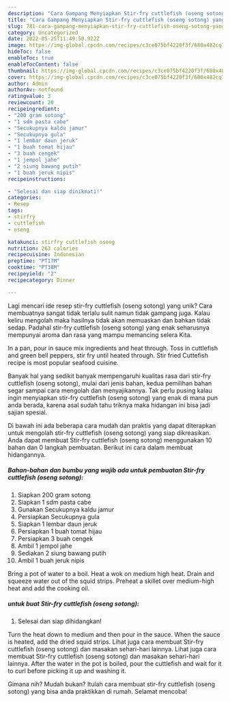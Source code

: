 ```yaml
---
description: "Cara Gampang Menyiapkan Stir-fry cuttlefish (oseng sotong) yang Lezat Sekali"
title: "Cara Gampang Menyiapkan Stir-fry cuttlefish (oseng sotong) yang Lezat Sekali"
slug: 781-cara-gampang-menyiapkan-stir-fry-cuttlefish-oseng-sotong-yang-lezat-sekali
category: Uncategorized
date: 2022-05-25T11:49:50.922Z
image: https://img-global.cpcdn.com/recipes/c3ce075bf4220f3f/680x482cq70/stir-fry-cuttlefish-oseng-sotong-foto-resep-utama.jpg
hideToc: false
enableToc: true
enableTocContent: false
thumbnail: https://img-global.cpcdn.com/recipes/c3ce075bf4220f3f/680x482cq70/stir-fry-cuttlefish-oseng-sotong-foto-resep-utama.jpg
cover: https://img-global.cpcdn.com/recipes/c3ce075bf4220f3f/680x482cq70/stir-fry-cuttlefish-oseng-sotong-foto-resep-utama.jpg
author: Admin
authorAv: notfound
ratingvalue: 3
reviewcount: 20
recipeingredient:
- "200 gram sotong"
- "1 sdm pasta cabe"
- "Secukupnya kaldu jamur"
- "Secukupnya gula"
- "1 lembar daun jeruk"
- "1 buah tomat hijau"
- "3 buah cengek"
- "1 jempol jahe"
- "2 siung bawang putih"
- "1 buah jeruk nipis"
recipeinstructions:

- "Selesai dan siap dinikmati!"
categories:
- Resep
tags:
- stirfry
- cuttlefish
- oseng

katakunci: stirfry cuttlefish oseng 
nutrition: 263 calories
recipecuisine: Indonesian
preptime: "PT17M"
cooktime: "PT38M"
recipeyield: "2"
recipecategory: Dinner

---
```





Lagi mencari ide resep stir-fry cuttlefish (oseng sotong) yang unik? Cara membuatnya sangat tidak terlalu sulit namun tidak gampang juga. Kalau keliru mengolah maka hasilnya tidak akan memuaskan dan bahkan tidak sedap. Padahal stir-fry cuttlefish (oseng sotong) yang enak seharusnya mempunyai aroma dan rasa yang mampu memancing selera Kita.





In a pan, pour in sauce mix ingredients and heat through. Toss in cuttlefish and green bell peppers, stir fry until heated through. Stir fried Cuttefish recipe is most popular seafood cuisine.

Banyak hal yang sedikit banyak mempengaruhi kualitas rasa dari stir-fry cuttlefish (oseng sotong), mulai dari jenis bahan, kedua pemilihan bahan segar sampai cara mengolah dan menyajikannya. Tak perlu pusing kalau ingin menyiapkan stir-fry cuttlefish (oseng sotong) yang enak di mana pun anda berada, karena asal sudah tahu triknya maka hidangan ini bisa jadi sajian spesial.






Di bawah ini ada beberapa cara mudah dan praktis yang dapat diterapkan untuk mengolah stir-fry cuttlefish (oseng sotong) yang siap dikreasikan. Anda dapat membuat Stir-fry cuttlefish (oseng sotong) menggunakan 10 bahan dan 0 langkah pembuatan. Berikut ini cara dalam membuat hidangannya.

<!--inarticleads1-->

##### Bahan-bahan dan bumbu yang wajib ada untuk pembuatan Stir-fry cuttlefish (oseng sotong):

1. Siapkan 200 gram sotong
1. Siapkan 1 sdm pasta cabe
1. Gunakan Secukupnya kaldu jamur
1. Persiapkan Secukupnya gula
1. Siapkan 1 lembar daun jeruk
1. Persiapkan 1 buah tomat hijau
1. Persiapkan 3 buah cengek
1. Ambil 1 jempol jahe
1. Sediakan 2 siung bawang putih
1. Ambil 1 buah jeruk nipis


Bring a pot of water to a boil. Heat a wok on medium high heat. Drain and squeeze water out of the squid strips. Preheat a skillet over medium-high heat and add the cooking oil. 

<!--inarticleads2-->

#####  untuk buat Stir-fry cuttlefish (oseng sotong):


1. Selesai dan siap dihidangkan!

Turn the heat down to medium and then pour in the sauce. When the sauce is heated, add the dried squid strips. Lihat juga cara membuat Stir-fry cuttlefish (oseng sotong) dan masakan sehari-hari lainnya. Lihat juga cara membuat Stir-fry cuttlefish (oseng sotong) dan masakan sehari-hari lainnya. After the water in the pot is boiled, pour the cuttlefish and wait for it to curl before picking it up and washing it. 

Gimana nih? Mudah bukan? Itulah cara membuat stir-fry cuttlefish (oseng sotong) yang bisa anda praktikkan di rumah. Selamat mencoba!
